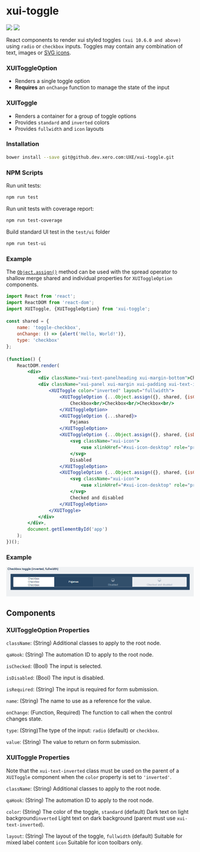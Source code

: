 # xui-toggle

![](https://img.shields.io/badge/xui-^10.6.0-blue.svg)
![](https://img.shields.io/badge/react-^15.1.0-blue.svg)

React components to render xui styled toggles `(xui 10.6.0 and above)` using `radio` or `checkbox` inputs. Toggles may contain any combination of text, images or [SVG icons](https://github.dev.xero.com/UXE/xui-icon).

### XUIToggleOption
* Renders a single toggle option
* **Requires** an `onChange` function to manage the state of the input

### XUIToggle
* Renders a container for a group of toggle options
* Provides `standard` and `inverted` colors
* Provides `fullwidth` and `icon` layouts

### Installation

```sh
bower install --save git@github.dev.xero.com:UXE/xui-toggle.git
```

### NPM Scripts

Run unit tests:
```sh
npm run test
```

Run unit tests with coverage report:
```sh
npm run test-coverage
```

Build standard UI test in the `test/ui` folder
```sh
npm run test-ui
```

### Example

The [`Object.assign()`](https://developer.mozilla.org/en-US/docs/Web/JavaScript/Reference/Global_Objects/Object/assign)
method can be used with the spread operator to shallow merge shared and individual properties for `XUIToggleOption` components.

```jsx
import React from 'react';
import ReactDOM from 'react-dom';
import XUIToggle, {XUIToggleOption} from 'xui-toggle';

const shared = {
	name: 'toggle-checkbox',
	onChange: () => {alert('Hello, World!')},
	type: 'checkbox'
};

(function() {
	ReactDOM.render(
		<div>
			<div className="xui-text-panelheading xui-margin-bottom">Checkbox toggle (inverted, fullwidth)</div>
			<div className="xui-panel xui-margin xui-padding xui-text-inverted">
				<XUIToggle color="inverted" layout="fullwidth">
					<XUIToggleOption {...Object.assign({}, shared, {isChecked: true})}>
						Checkbox<br/>Checkbox<br/>Checkbox<br/>
					</XUIToggleOption>
					<XUIToggleOption {...shared}>
						Pajamas
					</XUIToggleOption>
					<XUIToggleOption {...Object.assign({}, shared, {isDisabled: true})}>
						<svg className="xui-icon">
							<use xlinkHref="#xui-icon-desktop" role="presentation"></use>
						</svg>
						Disabled
					</XUIToggleOption>
					<XUIToggleOption {...Object.assign({}, shared, {isChecked: true, isDisabled: true})}>
						<svg className="xui-icon">
							<use xlinkHref="#xui-icon-desktop" role="presentation"></use>
						</svg>
						Checked and disabled
					</XUIToggleOption>
				</XUIToggle>
			</div>
		</div>,
		document.getElementById('app')
	);
})();
```

### Example

![](./examples/toggle.PNG)

## Components

### XUIToggleOption Properties

`className`: (String) Additional classes to apply to the root node.  

`qaHook`: (String) The automation ID to apply to the root node.       

`isChecked`: (Bool) The input is selected.                            

`isDisabled`: (Bool) The input is disabled.                          

`isRequired`: (String) The input is required for form submission.       

`name`: (String) The name to use as a reference for the value.         

`onChange`: (Function, Required)  The function to call when the control changes state.

`type`: (String)The type of the input: `radio` (default) or `checkbox`.       

`value`: (String)  The value to return on form submission.  

### XUIToggle Properties

Note that the `xui-text-inverted` class must be used on the parent of a `XUIToggle` component when the `color` property is set to `'inverted'`.

`className`: (String) Additional classes to apply to the root node.    

`qaHook`: (String) The automation ID to apply to the root node. 

`color`: (String) The color of the toggle, `standard` (default) Dark text on light background`inverted` Light text on dark background (parent must use `xui-text-inverted`).

`layout`: (String) The layout of the toggle, `fullwidth` (default)  Suitable for mixed label content `icon`  Suitable for icon toolbars only.

